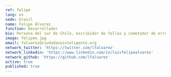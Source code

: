 ```yaml
---
ref: felipe
lang: es
sede: brasil
name: Felipe Álvarez
function: Desarrollador
bio: Persona del sur de Chile, escribidor de fallas y cometedor de errores. Último en la jerarquía.
image: felipee.jpg
email: falvarez@ciudadanointeligente.org
network_twitter: 'https://twitter.com/lfalvarez'
network_linkedin: 'https://www.linkedin.com/in/luisfelipealvarez'
network_github: 'https://github.com/lfalvarez'
active: true
published: true
---
```

